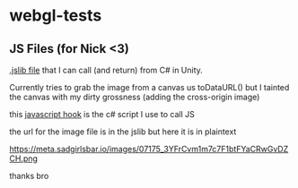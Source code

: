 # webgl-tests

## JS Files (for Nick <3)

[.jslib file](https://github.com/gtspencer/webgl-tests/blob/main/Assets/Plugins/test.jslib) that I can call (and return) from C# in Unity.

Currently tries to grab the image from a canvas us toDataURL() but I tainted the canvas with my dirty grossness (adding the cross-origin image)

this [javascript hook](https://github.com/gtspencer/webgl-tests/blob/main/Assets/JavascriptHook.cs) is the c# script I use to call JS

the url for the image file is in the jslib but here it is in plaintext

https://meta.sadgirlsbar.io/images/07175_3YFrCvm1m7c7F1btFYaCRwGvDZCH.png

thanks bro
